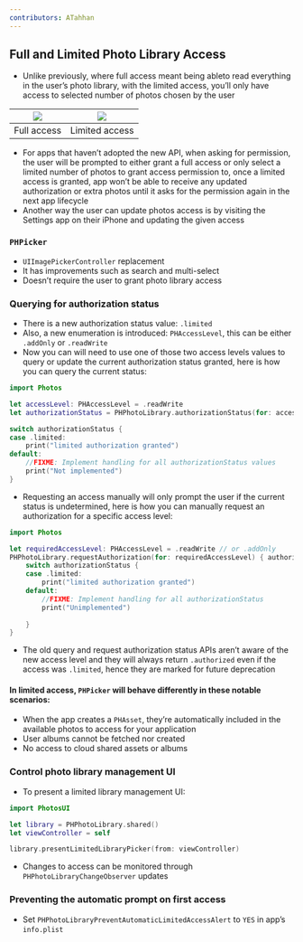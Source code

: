 ```yaml
---
contributors: ATahhan
---
```


## Full and Limited Photo Library Access

* Unlike previously, where full access meant being ableto read everything in the user’s photo library, with the limited access, you’ll only have access to selected number of photos chosen by the user

| ![][image-1] | ![][image-2] |
| ----------- | ----------- |
| Full access | Limited access |

* For apps that haven’t adopted the new API, when asking for permission, the user will be prompted to either grant a full access or only select a limited number of photos to grant access permission to, once a limited access is granted, app won’t be able to receive any updated authorization or extra photos until it asks for the permission again in the next app lifecycle
* Another way the user can update photos access is by visiting the Settings app on their iPhone and updating the given access

### `PHPicker`

* `UIImagePickerController` replacement
* It has improvements such as search and multi-select
* Doesn’t require the user to grant photo library access

### Querying for authorization status

* There is a new authorization status value: `.limited`
* Also, a new enumeration is introduced: `PHAccessLevel`, this can be either `.addOnly` or `.readWrite`
* Now you can will need to use one of those two access levels values to query or update the current authorization status granted, here is how you can query the current status:

```swift
import Photos

let accessLevel: PHAccessLevel = .readWrite
let authorizationStatus = PHPhotoLibrary.authorizationStatus(for: accessLevel)

switch authorizationStatus {
case .limited:
	print("limited authorization granted")
default:
	//FIXME: Implement handling for all authorizationStatus values
	print("Not implemented")
}
```

* Requesting an access manually will only prompt the user if the current status is undetermined, here is how you can manually request an authorization for a specific access level:

```swift
import Photos

let requiredAccessLevel: PHAccessLevel = .readWrite // or .addOnly
PHPhotoLibrary.requestAuthorization(for: requiredAccessLevel) { authorizationStatus in
	switch authorizationStatus {
	case .limited:
    	print("limited authorization granted")
	default:
    	//FIXME: Implement handling for all authorizationStatus
    	print("Unimplemented")
    	
	}
}
```

* The old query and request authorization status APIs aren’t aware of the new access level and they will always return `.authorized` even if the access was `.limited`, hence they are marked for future deprecation

#### In limited access, `PHPicker` will behave differently in these notable scenarios:

* When the app creates a `PHAsset`, they’re automatically included in the available photos to access for your application
* User albums cannot be fetched nor created
* No access to cloud shared assets or albums

### Control photo library management UI

* To present a limited library management UI:

```swift
import PhotosUI

let library = PHPhotoLibrary.shared()
let viewController = self

library.presentLimitedLibraryPicker(from: viewController)
```

* Changes to access can be monitored through `PHPhotoLibraryChangeObserver` updates

### Preventing the automatic prompt on first access

* Set `PHPhotoLibraryPreventAutomaticLimitedAccessAlert` to `YES` in app’s `info.plist`

[image-1]:	../../../images/notes/wwdc20/10641/full_access_diagram.png
[image-2]:	../../../images/notes/wwdc20/10641/limited_access_diagram.png
